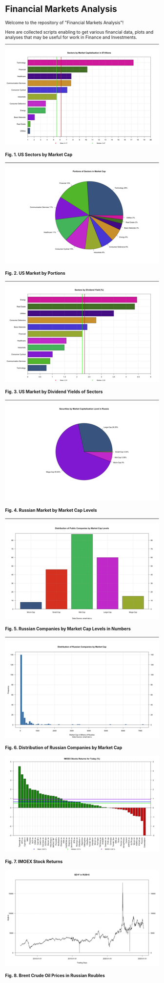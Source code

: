 # Financial Markets Analysis

Welcome to the repository of "Financial Markets Analysis"!

Here are collected scripts enabling to get various financial data, plots and analyses that may be useful for work in Finance and Investments.

----------------------------------------------------
![](https://github.com/vladislavpyatnitskiy/market.analysis/blob/main/Plots/Bar%20Plot%20of%20Sectors%20by%20Market%20Cap.png?raw=true)
#### Fig. 1. US Sectors by Market Cap
----------------------------------------------------
![](https://github.com/vladislavpyatnitskiy/market.analysis/blob/main/Plots/Portions%20of%20Sectors%20in%20Market%20Cap.png?raw=true)
#### Fig. 2. US Market by Portions
----------------------------------------------------
![](https://github.com/vladislavpyatnitskiy/market.analysis/blob/main/Plots/Bar%20Plot%20of%20Sectors%20by%20Dividend%20Yield.png?raw=true)
#### Fig. 3. US Market by Dividend Yields of Sectors
----------------------------------------------------
![](https://github.com/vladislavpyatnitskiy/market.analysis/blob/main/Plots/Pie%20Plot%20of%20Russian%20Market%20Cap%20by%20Levels.png?raw=true)
#### Fig. 4. Russian Market by Market Cap Levels
----------------------------------------------------
![](https://github.com/vladislavpyatnitskiy/market.analysis/blob/main/Plots/Bar%20Plot%20of%20Russian%20Market%20by%20Cap.png?raw=true)
#### Fig. 5. Russian Companies by Market Cap Levels in Numbers
----------------------------------------------------
![](https://github.com/vladislavpyatnitskiy/market.analysis/blob/main/Plots/Distribution%20of%20Russian%20Companies%20by%20Market%20Cap.png?raw=true)
#### Fig. 6. Distribution of Russian Companies by Market Cap

![](https://github.com/vladislavpyatnitskiy/market.analysis/blob/main/Plots/Bar%20Plot%20IMOEX%20Stocks%20Returns.png?raw=true)
#### Fig. 7. IMOEX Stock Returns

![](https://github.com/vladislavpyatnitskiy/market.analysis/blob/main/Plots/Line%20Plot%20of%20Brent%20in%20Roubles.png?raw=true)
#### Fig. 8. Brent Crude Oil Prices in Russian Roubles
